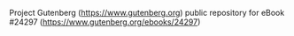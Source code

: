 Project Gutenberg (https://www.gutenberg.org) public repository for eBook #24297 (https://www.gutenberg.org/ebooks/24297)
